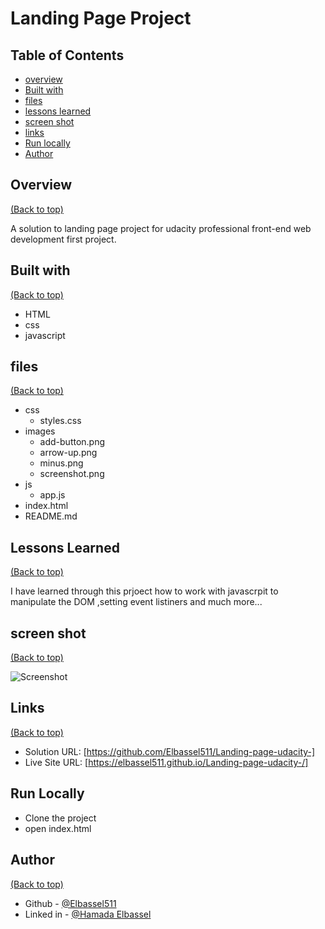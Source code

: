# Landing Page Project

## Table of Contents

* [overview](#overview)
* [Built with](#built-with)
* [files](#files)
* [lessons learned](#lessons-learned)
* [screen shot](#screen-shot)
* [links](#links)
* [Run locally](#run-locally)
* [Author](#author)

## Overview
[(Back to top)](#table-of-contents)

A solution to landing page project for udacity professional front-end web development first project.

## Built with
[(Back to top)](#table-of-contents)
- HTML
- css
- javascript

## files
[(Back to top)](#table-of-contents)

- css
  - styles.css
- images
  - add-button.png
  - arrow-up.png
  - minus.png
  - screenshot.png
- js
  - app.js
- index.html
- README.md


## Lessons Learned
[(Back to top)](#table-of-contents)

I have learned through this prjoect how to work with javascrpit to manipulate the DOM ,setting event listiners and much more...

## screen shot
[(Back to top)](#table-of-contents)

![Screenshot](images/screenshot.png)

## Links
[(Back to top)](#table-of-contents)

- Solution URL: [https://github.com/Elbassel511/Landing-page-udacity-]
- Live Site URL: [https://elbassel511.github.io/Landing-page-udacity-/]


## Run Locally

- Clone the project
- open index.html

## Author
[(Back to top)](#table-of-contents)

- Github - [@Elbassel511](https://github.com/Elbassel511)
- Linked in - [@Hamada Elbassel](https://www.linkedin.com/in/hamadaelbassel/)






